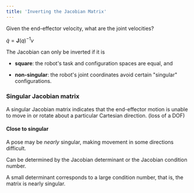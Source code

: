 ```yaml
---
title: 'Inverting the Jacobian Matrix'
---
```


Given the end-effector velocity, what are the joint velocities?

$\dot{q} = \mathbf{J}(q)^{-1}v$

The Jacobian can only be inverted if it is

* **square**: the robot's task and configuration spaces are equal, and

* **non-singular**: the robot's joint coordinates avoid certain "singular" configurations.

### Singular Jacobian matrix

A singular Jacobian matrix indicates that the end-effector motion is unable to move in or rotate about a particular Cartesian direction. (loss of a DOF)

#### Close to singular

A pose may be *nearly* singular, making movement in some directions difficult.

Can be determined by the Jacobian determinant or the Jacobian condition number.

A small determinant corresponds to a large condition number, that is, the matrix is nearly singular.

